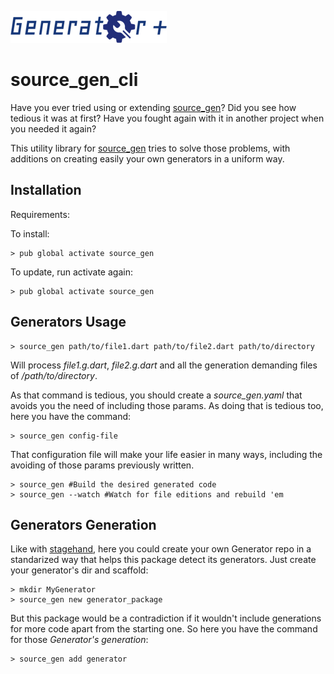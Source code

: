 ![Generator+ logo](./logo.png "Generator +")
# source_gen_cli

Have you ever tried using or extending [source_gen](https://github.com/dart-lang/source_gen)? Did you see how tedious it was at first? Have you fought again with it in another project when you needed it again?

This utility library for [source_gen](https://github.com/dart-lang/source_gen) tries to solve those problems, with additions on creating easily your own generators in a uniform way.

## Installation

Requirements:

To install:

```console
> pub global activate source_gen
```

To update, run activate again:

```console
> pub global activate source_gen
```

## Generators Usage

```console
> source_gen path/to/file1.dart path/to/file2.dart path/to/directory
```
Will process _file1.g.dart_, _file2.g.dart_ and all the generation demanding files of _/path/to/directory_.

As that command is tedious, you should create a *source_gen.yaml* that avoids you the need of including those params. As doing that is tedious too, here you have the command:

```console
> source_gen config-file
```

That configuration file will make your life easier in many ways, including the avoiding of those params previously written.

```console
> source_gen #Build the desired generated code
> source_gen --watch #Watch for file editions and rebuild 'em
```

## Generators Generation

Like with [stagehand](https://github.com/google/stagehand), here you could create your own Generator repo in a standarized way that helps this package detect its generators. Just create your generator's dir and scaffold:

```console
> mkdir MyGenerator
> source_gen new generator_package
```

But this package would be a contradiction if it wouldn't include generations for more code apart from the starting one. So here you have the command for those _Generator's generation_:

```console
> source_gen add generator
```
